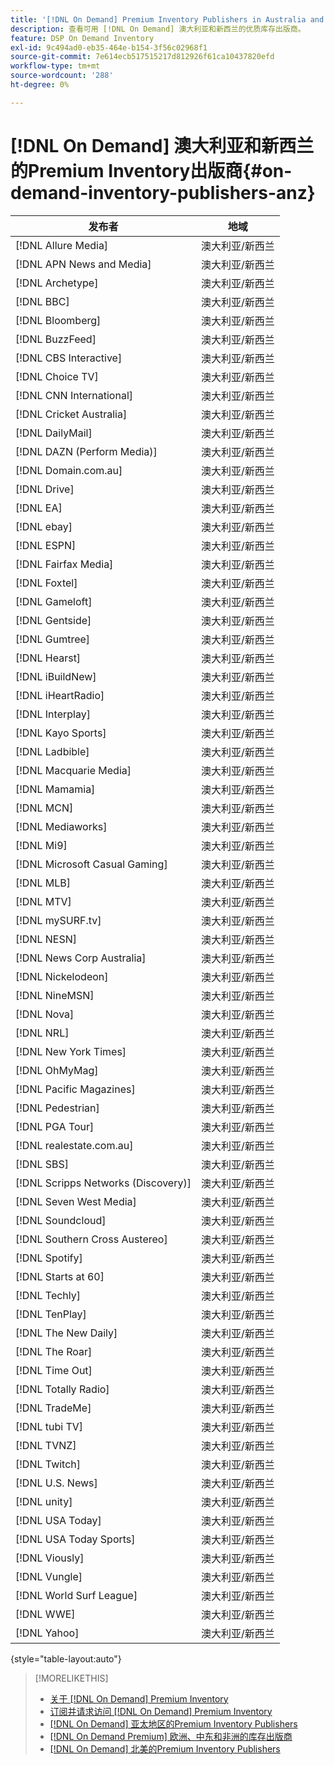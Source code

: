 ```yaml
---
title: '[!DNL On Demand] Premium Inventory Publishers in Australia and New Zealand'
description: 查看可用 [!DNL On Demand] 澳大利亚和新西兰的优质库存出版商。
feature: DSP On Demand Inventory
exl-id: 9c494ad0-eb35-464e-b154-3f56c02968f1
source-git-commit: 7e614ecb517515217d812926f61ca10437820efd
workflow-type: tm+mt
source-wordcount: '288'
ht-degree: 0%

---
```


# [!DNL On Demand] 澳大利亚和新西兰的Premium Inventory出版商{#on-demand-inventory-publishers-anz}

<!-- get from Amanda Cabrera <acabrera@adobe.com> -->

| 发布者 | 地域 |
|------------------------------|--------------|
| [!DNL Allure Media] | 澳大利亚/新西兰 |
| [!DNL APN News and Media] | 澳大利亚/新西兰 |
| [!DNL Archetype] | 澳大利亚/新西兰 |
| [!DNL BBC] | 澳大利亚/新西兰 |
| [!DNL Bloomberg] | 澳大利亚/新西兰 |
| [!DNL BuzzFeed] | 澳大利亚/新西兰 |
| [!DNL CBS Interactive] | 澳大利亚/新西兰 |
| [!DNL Choice TV] | 澳大利亚/新西兰 |
| [!DNL CNN International] | 澳大利亚/新西兰 |
| [!DNL Cricket Australia] | 澳大利亚/新西兰 |
| [!DNL DailyMail] | 澳大利亚/新西兰 |
| [!DNL DAZN (Perform Media)] | 澳大利亚/新西兰 |
| [!DNL Domain.com.au] | 澳大利亚/新西兰 |
| [!DNL Drive] | 澳大利亚/新西兰 |
| [!DNL EA] | 澳大利亚/新西兰 |
| [!DNL ebay] | 澳大利亚/新西兰 |
| [!DNL ESPN] | 澳大利亚/新西兰 |
| [!DNL Fairfax Media] | 澳大利亚/新西兰 |
| [!DNL Foxtel] | 澳大利亚/新西兰 |
| [!DNL Gameloft] | 澳大利亚/新西兰 |
| [!DNL Gentside] | 澳大利亚/新西兰 |
| [!DNL Gumtree] | 澳大利亚/新西兰 |
| [!DNL Hearst] | 澳大利亚/新西兰 |
| [!DNL iBuildNew] | 澳大利亚/新西兰 |
| [!DNL iHeartRadio] | 澳大利亚/新西兰 |
| [!DNL Interplay] | 澳大利亚/新西兰 |
| [!DNL Kayo Sports] | 澳大利亚/新西兰 |
| [!DNL Ladbible] | 澳大利亚/新西兰 |
| [!DNL Macquarie Media] | 澳大利亚/新西兰 |
| [!DNL Mamamia] | 澳大利亚/新西兰 |
| [!DNL MCN] | 澳大利亚/新西兰 |
| [!DNL Mediaworks] | 澳大利亚/新西兰 |
| [!DNL Mi9] | 澳大利亚/新西兰 |
| [!DNL Microsoft Casual Gaming] | 澳大利亚/新西兰 |
| [!DNL MLB] | 澳大利亚/新西兰 |
| [!DNL MTV] | 澳大利亚/新西兰 |
| [!DNL mySURF.tv] | 澳大利亚/新西兰 |
| [!DNL NESN] | 澳大利亚/新西兰 |
| [!DNL News Corp Australia] | 澳大利亚/新西兰 |
| [!DNL Nickelodeon] | 澳大利亚/新西兰 |
| [!DNL NineMSN] | 澳大利亚/新西兰 |
| [!DNL Nova] | 澳大利亚/新西兰 |
| [!DNL NRL] | 澳大利亚/新西兰 |
| [!DNL New York Times] | 澳大利亚/新西兰 |
| [!DNL OhMyMag] | 澳大利亚/新西兰 |
| [!DNL Pacific Magazines] | 澳大利亚/新西兰 |
| [!DNL Pedestrian] | 澳大利亚/新西兰 |
| [!DNL PGA Tour] | 澳大利亚/新西兰 |
| [!DNL realestate.com.au] | 澳大利亚/新西兰 |
| [!DNL SBS] | 澳大利亚/新西兰 |
| [!DNL Scripps Networks (Discovery)] | 澳大利亚/新西兰 |
| [!DNL Seven West Media] | 澳大利亚/新西兰 |
| [!DNL Soundcloud] | 澳大利亚/新西兰 |
| [!DNL Southern Cross Austereo] | 澳大利亚/新西兰 |
| [!DNL Spotify] | 澳大利亚/新西兰 |
| [!DNL Starts at 60] | 澳大利亚/新西兰 |
| [!DNL Techly] | 澳大利亚/新西兰 |
| [!DNL TenPlay] | 澳大利亚/新西兰 |
| [!DNL The New Daily] | 澳大利亚/新西兰 |
| [!DNL The Roar] | 澳大利亚/新西兰 |
| [!DNL Time Out] | 澳大利亚/新西兰 |
| [!DNL Totally Radio] | 澳大利亚/新西兰 |
| [!DNL TradeMe] | 澳大利亚/新西兰 |
| [!DNL tubi TV] | 澳大利亚/新西兰 |
| [!DNL TVNZ] | 澳大利亚/新西兰 |
| [!DNL Twitch] | 澳大利亚/新西兰 |
| [!DNL U.S. News] | 澳大利亚/新西兰 |
| [!DNL unity] | 澳大利亚/新西兰 |
| [!DNL USA Today] | 澳大利亚/新西兰 |
| [!DNL USA Today Sports] | 澳大利亚/新西兰 |
| [!DNL Viously] | 澳大利亚/新西兰 |
| [!DNL Vungle] | 澳大利亚/新西兰 |
| [!DNL World Surf League] | 澳大利亚/新西兰 |
| [!DNL WWE] | 澳大利亚/新西兰 |
| [!DNL Yahoo] | 澳大利亚/新西兰 |

{style=&quot;table-layout:auto&quot;}

>[!MORELIKETHIS]
>
>* [关于 [!DNL On Demand] Premium Inventory](on-demand-inventory-about.md)
>* [订阅并请求访问 [!DNL On Demand] Premium Inventory](on-demand-inventory-subscribe.md)
>* [[!DNL On Demand] 亚太地区的Premium Inventory Publishers](on-demand-inventory-publishers-apac.md)
>* [[!DNL On Demand Premium] 欧洲、中东和非洲的库存出版商](on-demand-inventory-publishers-emea.md)
>* [[!DNL On Demand] 北美的Premium Inventory Publishers](on-demand-inventory-publishers-na.md)

